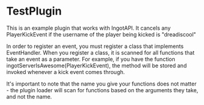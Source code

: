 TestPlugin
==========

This is an example plugin that works with IngotAPI. It cancels any PlayerKickEvent if the username of the player being kicked is "dreadiscool"

In order to register an event, you must register a class that implements EventHandler. When you register a class, it is scanned for all functions that take an event as a parameter. For example, if you have the function ingotServerIsAwesome(PlayerKickEvent), the method will be stored and invoked whenever a kick event comes through.

It's important to note that the name you give your functions does not matter - the plugin loader will scan for functions based on the arguments they take, and not the name.